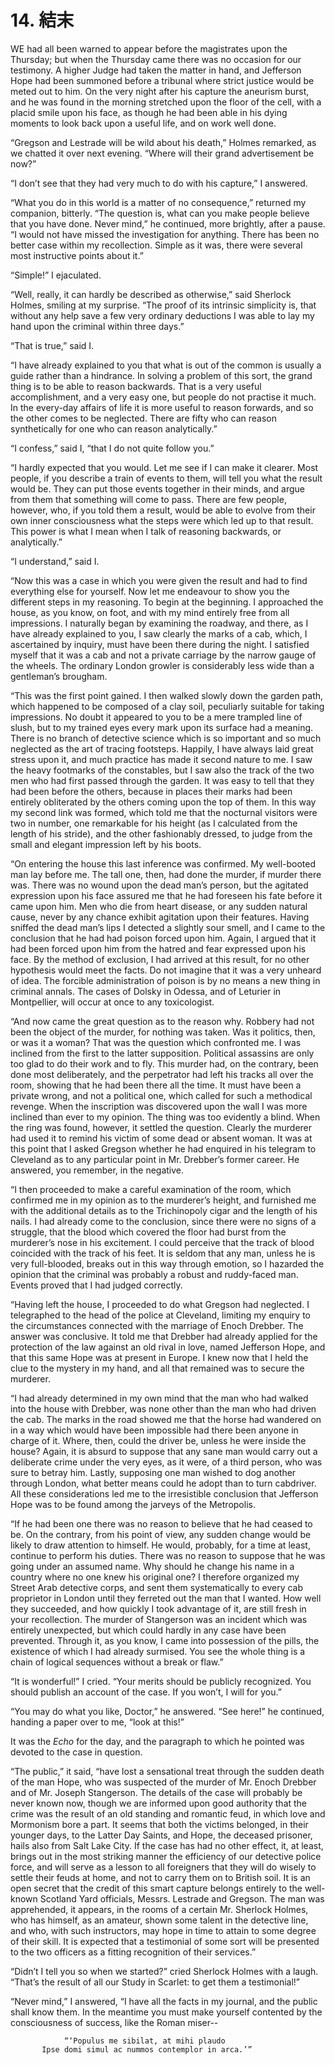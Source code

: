 # 14. 結末

WE had all been warned to appear before the magistrates upon the
Thursday; but when the Thursday came there was no occasion for our
testimony. A higher Judge had taken the matter in hand, and Jefferson
Hope had been summoned before a tribunal where strict justice would
be meted out to him. On the very night after his capture the aneurism
burst, and he was found in the morning stretched upon the floor of the
cell, with a placid smile upon his face, as though he had been able
in his dying moments to look back upon a useful life, and on work well
done.

“Gregson and Lestrade will be wild about his death,” Holmes remarked, as
we chatted it over next evening. “Where will their grand advertisement
be now?”

“I don’t see that they had very much to do with his capture,” I
answered.

“What you do in this world is a matter of no consequence,” returned my
companion, bitterly. “The question is, what can you make people believe
that you have done. Never mind,” he continued, more brightly, after a
pause. “I would not have missed the investigation for anything. There
has been no better case within my recollection. Simple as it was, there
were several most instructive points about it.”

“Simple!” I ejaculated.

“Well, really, it can hardly be described as otherwise,” said Sherlock
Holmes, smiling at my surprise. “The proof of its intrinsic simplicity
is, that without any help save a few very ordinary deductions I was able
to lay my hand upon the criminal within three days.”

“That is true,” said I.

“I have already explained to you that what is out of the common is
usually a guide rather than a hindrance. In solving a problem of this
sort, the grand thing is to be able to reason backwards. That is a very
useful accomplishment, and a very easy one, but people do not practise
it much. In the every-day affairs of life it is more useful to reason
forwards, and so the other comes to be neglected. There are fifty who
can reason synthetically for one who can reason analytically.”

“I confess,” said I, “that I do not quite follow you.”

“I hardly expected that you would. Let me see if I can make it clearer.
Most people, if you describe a train of events to them, will tell you
what the result would be. They can put those events together in their
minds, and argue from them that something will come to pass. There are
few people, however, who, if you told them a result, would be able to
evolve from their own inner consciousness what the steps were which led
up to that result. This power is what I mean when I talk of reasoning
backwards, or analytically.”

“I understand,” said I.

“Now this was a case in which you were given the result and had to
find everything else for yourself. Now let me endeavour to show you the
different steps in my reasoning. To begin at the beginning. I approached
the house, as you know, on foot, and with my mind entirely free from all
impressions. I naturally began by examining the roadway, and there, as I
have already explained to you, I saw clearly the marks of a cab, which,
I ascertained by inquiry, must have been there during the night. I
satisfied myself that it was a cab and not a private carriage by the
narrow gauge of the wheels. The ordinary London growler is considerably
less wide than a gentleman’s brougham.

“This was the first point gained. I then walked slowly down the garden
path, which happened to be composed of a clay soil, peculiarly suitable
for taking impressions. No doubt it appeared to you to be a mere
trampled line of slush, but to my trained eyes every mark upon its
surface had a meaning. There is no branch of detective science which
is so important and so much neglected as the art of tracing footsteps.
Happily, I have always laid great stress upon it, and much practice
has made it second nature to me. I saw the heavy footmarks of the
constables, but I saw also the track of the two men who had first passed
through the garden. It was easy to tell that they had been before the
others, because in places their marks had been entirely obliterated by
the others coming upon the top of them. In this way my second link was
formed, which told me that the nocturnal visitors were two in number,
one remarkable for his height (as I calculated from the length of his
stride), and the other fashionably dressed, to judge from the small and
elegant impression left by his boots.

“On entering the house this last inference was confirmed. My well-booted
man lay before me. The tall one, then, had done the murder, if murder
there was. There was no wound upon the dead man’s person, but the
agitated expression upon his face assured me that he had foreseen his
fate before it came upon him. Men who die from heart disease, or any
sudden natural cause, never by any chance exhibit agitation upon their
features. Having sniffed the dead man’s lips I detected a slightly sour
smell, and I came to the conclusion that he had had poison forced upon
him. Again, I argued that it had been forced upon him from the hatred
and fear expressed upon his face. By the method of exclusion, I had
arrived at this result, for no other hypothesis would meet the facts.
Do not imagine that it was a very unheard of idea. The forcible
administration of poison is by no means a new thing in criminal annals.
The cases of Dolsky in Odessa, and of Leturier in Montpellier, will
occur at once to any toxicologist.

“And now came the great question as to the reason why. Robbery had not
been the object of the murder, for nothing was taken. Was it politics,
then, or was it a woman? That was the question which confronted me.
I was inclined from the first to the latter supposition. Political
assassins are only too glad to do their work and to fly. This murder
had, on the contrary, been done most deliberately, and the perpetrator
had left his tracks all over the room, showing that he had been there
all the time. It must have been a private wrong, and not a political
one, which called for such a methodical revenge. When the inscription
was discovered upon the wall I was more inclined than ever to my
opinion. The thing was too evidently a blind. When the ring was found,
however, it settled the question. Clearly the murderer had used it to
remind his victim of some dead or absent woman. It was at this point
that I asked Gregson whether he had enquired in his telegram to
Cleveland as to any particular point in Mr. Drebber’s former career. He
answered, you remember, in the negative.

“I then proceeded to make a careful examination of the room, which
confirmed me in my opinion as to the murderer’s height, and furnished me
with the additional details as to the Trichinopoly cigar and the length
of his nails. I had already come to the conclusion, since there were no
signs of a struggle, that the blood which covered the floor had burst
from the murderer’s nose in his excitement. I could perceive that the
track of blood coincided with the track of his feet. It is seldom that
any man, unless he is very full-blooded, breaks out in this way through
emotion, so I hazarded the opinion that the criminal was probably a
robust and ruddy-faced man. Events proved that I had judged correctly.

“Having left the house, I proceeded to do what Gregson had neglected. I
telegraphed to the head of the police at Cleveland, limiting my enquiry
to the circumstances connected with the marriage of Enoch Drebber. The
answer was conclusive. It told me that Drebber had already applied for
the protection of the law against an old rival in love, named Jefferson
Hope, and that this same Hope was at present in Europe. I knew now that
I held the clue to the mystery in my hand, and all that remained was to
secure the murderer.

“I had already determined in my own mind that the man who had walked
into the house with Drebber, was none other than the man who had driven
the cab. The marks in the road showed me that the horse had wandered
on in a way which would have been impossible had there been anyone in
charge of it. Where, then, could the driver be, unless he were inside
the house? Again, it is absurd to suppose that any sane man would carry
out a deliberate crime under the very eyes, as it were, of a third
person, who was sure to betray him. Lastly, supposing one man wished
to dog another through London, what better means could he adopt than
to turn cabdriver. All these considerations led me to the irresistible
conclusion that Jefferson Hope was to be found among the jarveys of the
Metropolis.

“If he had been one there was no reason to believe that he had ceased to
be. On the contrary, from his point of view, any sudden change would be
likely to draw attention to himself. He would, probably, for a time at
least, continue to perform his duties. There was no reason to suppose
that he was going under an assumed name. Why should he change his name
in a country where no one knew his original one? I therefore organized
my Street Arab detective corps, and sent them systematically to every
cab proprietor in London until they ferreted out the man that I wanted.
How well they succeeded, and how quickly I took advantage of it, are
still fresh in your recollection. The murder of Stangerson was an
incident which was entirely unexpected, but which could hardly in
any case have been prevented. Through it, as you know, I came into
possession of the pills, the existence of which I had already surmised.
You see the whole thing is a chain of logical sequences without a break
or flaw.”

“It is wonderful!” I cried. “Your merits should be publicly recognized.
You should publish an account of the case. If you won’t, I will for
you.”

“You may do what you like, Doctor,” he answered. “See here!” he
continued, handing a paper over to me, “look at this!”

It was the _Echo_ for the day, and the paragraph to which he pointed was
devoted to the case in question.

“The public,” it said, “have lost a sensational treat through the sudden
death of the man Hope, who was suspected of the murder of Mr. Enoch
Drebber and of Mr. Joseph Stangerson. The details of the case will
probably be never known now, though we are informed upon good authority
that the crime was the result of an old standing and romantic feud, in
which love and Mormonism bore a part. It seems that both the victims
belonged, in their younger days, to the Latter Day Saints, and Hope, the
deceased prisoner, hails also from Salt Lake City. If the case has had
no other effect, it, at least, brings out in the most striking manner
the efficiency of our detective police force, and will serve as a lesson
to all foreigners that they will do wisely to settle their feuds at
home, and not to carry them on to British soil. It is an open secret
that the credit of this smart capture belongs entirely to the well-known
Scotland Yard officials, Messrs. Lestrade and Gregson. The man was
apprehended, it appears, in the rooms of a certain Mr. Sherlock Holmes,
who has himself, as an amateur, shown some talent in the detective
line, and who, with such instructors, may hope in time to attain to some
degree of their skill. It is expected that a testimonial of some sort
will be presented to the two officers as a fitting recognition of their
services.”

“Didn’t I tell you so when we started?” cried Sherlock Holmes with a
laugh. “That’s the result of all our Study in Scarlet: to get them a
testimonial!”

“Never mind,” I answered, “I have all the facts in my journal, and the
public shall know them. In the meantime you must make yourself contented
by the consciousness of success, like the Roman miser--

```
            “‘Populus me sibilat, at mihi plaudo
       Ipse domi simul ac nummos contemplor in arca.’”
```

